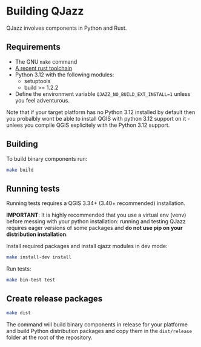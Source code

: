 Building QJazz
==============

QJazz involves components in Python and Rust.

Requirements
------------

* The GNU `make` command 
* [A recent rust toolchain](https://www.rust-lang.org/tools/install)
* Python 3.12 with the following modules:
    - setuptools
    - build >= 1.2.2  
* Define the environment variable `QJAZZ_NO_BUILD_EXT_INSTALL=1` unless you feel
  adventurous.


Note that if your target platform has no Python 3.12 installed by default then you probalbly
wont be able to install QGIS with python 3.12 support on it - unlees you compile QGIS
explicitely with the Python 3.12 support. 


Building
--------

To build binary components run:

```sh
make build
```

Running tests
-------------

Running tests requires a QGIS 3.34+ (3.40+ recommended) installation.

**IMPORTANT**: It is highly recommended that you use a virtual env (venv) before messing
with your python installation: running and testing QJazz requires eager versions of some
packages and **do not use pip on your distribution installation**.


Install required packages and install qjazz modules in dev mode: 

```sh
make install-dev install
```

Run tests:

```sh
make bin-test test 
```

Create release packages
------------------------

```sh
make dist
```

The command will build binary components in release for your platforme 
and build Python distribution packages and copy them in the `dist/release`
folder at the root of the repository.


